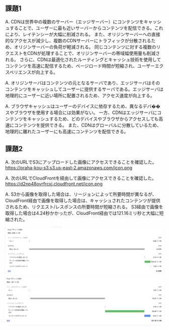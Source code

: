 ## 課題1
A.
CDNは世界中の複数のサーバー（エッジサーバー）にコンテンツをキャッシュすることで、ユーザーに最も近いサーバーからコンテンツを配信できる。これにより、レイテンシーが大幅に削減される。
また、オリジンサーバーへの直接的なアクセスが減少し、複数のCDNサーバーにトラフィックが分散されるため、オリジンサーバーの負荷が軽減される。
同じコンテンツに対する複数のリクエストをCDNが処理することで、オリジンサーバーの帯域幅使用量も削減される。
さらに、CDNは最適化されたルーティングとキャッシュ技術を使用してコンテンツを高速に配信するため、ページロード時間が短縮され、ユーザーエクスペリエンスが向上する。

A.
オリジンサーバはコンテンツの元となるサーバであり、エッジサーバはそのコンテンツをキャッシュしてユーザーに提供するサーバである。エッジサーバは地理的にユーザーに近い場所に配置されるため、アクセス速度が向上する。

A.
ブラウザキャッシュはユーザーのデバイスに依存するため、異なるデバ��スやブラウザを使用する場合には効果がない。
一方、CDNはエッジサーバにコンテンツをキャッシュするため、どのデバイスやブラウザからアクセスしても高速にコンテンツを提供できる。
また、CDNはグローバルに分散しているため、地理的に離れたユーザーにも高速にコンテンツを配信できる。

## 課題2

A.
次のURLでS3にアップロードした画像にアクセスできることを確認した。
https://praha-kou-s3.s3.us-east-2.amazonaws.com/icon.png

A.
次のURLでCloudFrontを経由して画像にアクセスできることを確認した。
https://d2np48ovrfrcxj.cloudfront.net/icon.png

A.
S3から画像を取得した場合は、リージョンによって所要時間が異なるが、CloudFront経由で画像を取得した場合は、キャッシュされたコンテンツが提供されるため、リクエスト/レスポンスの所要時間が短縮される。
S3経由で画像を取得した場合は4.24秒かかったが、CloudFront経由では121.16ミリ秒と大幅に短縮された。

![S3](./01_S3.png)
![CloudFront](./02_CloudFront.png)
